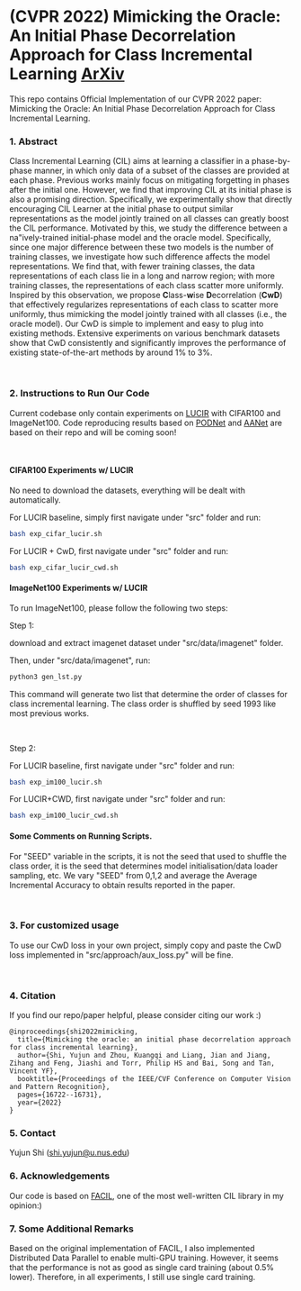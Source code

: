 # (CVPR 2022) Mimicking the Oracle: An Initial Phase Decorrelation Approach for Class Incremental Learning [ArXiv](https://arxiv.org/abs/2112.04731)
This repo contains Official Implementation of our CVPR 2022 paper: Mimicking the Oracle: An Initial Phase Decorrelation Approach for Class Incremental Learning.



### 1. Abstract

Class Incremental Learning (CIL) aims at learning a classifier in a phase-by-phase manner, in which only data of a subset of the classes are provided at each phase. Previous works mainly focus on mitigating forgetting in phases after the initial one. However, we find that improving CIL at its initial phase is also a promising direction. Specifically, we experimentally show that directly encouraging CIL Learner at the initial phase to output similar representations as the model jointly trained on all classes can greatly boost the CIL performance. Motivated by this, we study the difference between a na\"ively-trained initial-phase model and the oracle model. Specifically, since one major difference between these two models is the number of training classes, we investigate how such difference affects the model representations. We find that, with fewer training classes, the data representations of each class lie in a long and narrow region; with more training classes, the representations of each class scatter more uniformly. Inspired by this observation, we propose **C**lass-**w**ise **D**ecorrelation (**CwD**) that effectively regularizes representations of each class to scatter more uniformly, thus mimicking the model jointly trained with all classes (i.e., the oracle model). Our CwD is simple to implement and easy to plug into existing methods. Extensive experiments on various benchmark datasets show that CwD consistently and significantly improves the performance of existing state-of-the-art methods by around 1% to 3%.

<br/>



### 2. Instructions to Run Our Code

Current codebase only contain experiments on [LUCIR](https://openaccess.thecvf.com/content_CVPR_2019/papers/Hou_Learning_a_Unified_Classifier_Incrementally_via_Rebalancing_CVPR_2019_paper.pdf) with CIFAR100 and ImageNet100. Code reproducing results based on [PODNet](https://github.com/arthurdouillard/incremental_learning.pytorch) and [AANet](https://github.com/yaoyao-liu/class-incremental-learning) are based on their repo and will be coming soon!

<br/>

#### CIFAR100 Experiments w/ LUCIR

No need to download the datasets, everything will be dealt with automatically.

For LUCIR baseline, simply first navigate under "src" folder and run:

```bash
bash exp_cifar_lucir.sh
```

For LUCIR + CwD, first navigate under "src" folder and run:

```bash
bash exp_cifar_lucir_cwd.sh
```

#### ImageNet100 Experiments w/ LUCIR

To run ImageNet100, please follow the following two steps:

Step 1:

download and extract imagenet dataset under "src/data/imagenet" folder.

Then, under "src/data/imagenet", run:

```bash
python3 gen_lst.py
```

 This command will generate two list that determine the order of classes for class incremental learning. The class order is shuffled by seed 1993 like most previous works.

<br/>

Step 2:

For LUCIR baseline, first navigate under "src" folder and run:

```bash
bash exp_im100_lucir.sh
```

For LUCIR+CWD, first navigate under "src" folder and run:

```bash
bash exp_im100_lucir_cwd.sh
```



#### Some Comments on Running Scripts.

For "SEED" variable in the scripts, it is not the seed that used to shuffle the class order, it is the seed that determines model initialisation/data loader sampling, etc. We vary "SEED" from 0,1,2 and average the Average Incremental Accuracy to obtain results reported in the paper.

<br/>



### 3. For customized usage

To use our CwD loss in your own project, simply copy and paste the CwD loss implemented in "src/approach/aux\_loss.py" will be fine.

<br/>



### 4. Citation

If you find our repo/paper helpful, please consider citing our work :)
```
@inproceedings{shi2022mimicking,
  title={Mimicking the oracle: an initial phase decorrelation approach for class incremental learning},
  author={Shi, Yujun and Zhou, Kuangqi and Liang, Jian and Jiang, Zihang and Feng, Jiashi and Torr, Philip HS and Bai, Song and Tan, Vincent YF},
  booktitle={Proceedings of the IEEE/CVF Conference on Computer Vision and Pattern Recognition},
  pages={16722--16731},
  year={2022}
}
```



### 5. Contact

Yujun Shi (shi.yujun@u.nus.edu)



### 6. Acknowledgements

Our code is based on [FACIL](https://github.com/mmasana/FACIL), one of the most well-written CIL library in my opinion:)



### 7. Some Additional Remarks

Based on the original implementation of FACIL, I also implemented Distributed Data Parallel to enable multi-GPU training. However, it seems that the performance is not as good as single card training (about 0.5% lower). Therefore, in all experiments, I still use single card training.
